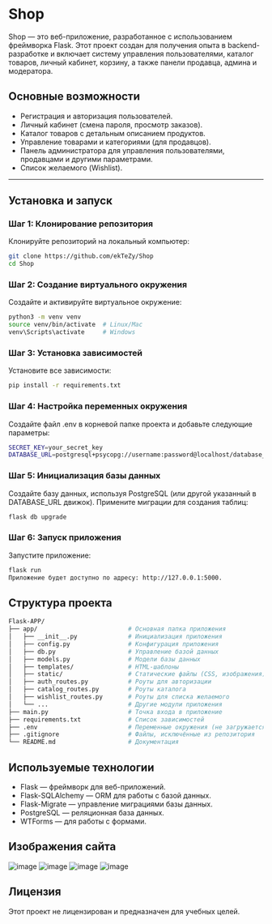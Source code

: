 # Shop

Shop — это веб-приложение, разработанное с использованием фреймворка Flask. Этот проект создан для получения опыта в backend-разработке и включает систему управления пользователями, каталог товаров, личный кабинет, корзину, а также панели продавца, админа и модератора.

## Основные возможности
- Регистрация и авторизация пользователей.
- Личный кабинет (смена пароля, просмотр заказов).
- Каталог товаров с детальным описанием продуктов.
- Управление товарами и категориями (для продавцов).
- Панель администратора для управления пользователями, продавцами и другими параметрами.
- Список желаемого (Wishlist).

---

## Установка и запуск

### Шаг 1: Клонирование репозитория
Клонируйте репозиторий на локальный компьютер:
```bash
git clone https://github.com/ekTeZy/Shop
cd Shop
```

### Шаг 2: Создание виртуального окружения
Создайте и активируйте виртуальное окружение:
```bash
python3 -m venv venv
source venv/bin/activate  # Linux/Mac
venv\Scripts\activate     # Windows
```

### Шаг 3: Установка зависимостей
Установите все зависимости:
```bash
pip install -r requirements.txt
```

### Шаг 4: Настройка переменных окружения
Создайте файл .env в корневой папке проекта и добавьте следующие параметры:
```bash
SECRET_KEY=your_secret_key
DATABASE_URL=postgresql+psycopg://username:password@localhost/database_name
```

### Шаг 5: Инициализация базы данных
Создайте базу данных, используя PostgreSQL (или другой указанный в DATABASE_URL движок).
Примените миграции для создания таблиц:
```bash
flask db upgrade
```

### Шаг 6: Запуск приложения
Запустите приложение:

```bash
flask run
Приложение будет доступно по адресу: http://127.0.0.1:5000.
```

## Структура проекта
```bash
Flask-APP/
├── app/                         # Основная папка приложения
│   ├── __init__.py              # Инициализация приложения
│   ├── config.py                # Конфигурация приложения
│   ├── db.py                    # Управление базой данных
│   ├── models.py                # Модели базы данных
│   ├── templates/               # HTML-шаблоны
│   ├── static/                  # Статические файлы (CSS, изображения)
│   ├── auth_routes.py           # Роуты для авторизации
│   ├── catalog_routes.py        # Роуты каталога
│   ├── wishlist_routes.py       # Роуты для списка желаемого
│   └── ...                      # Другие модули приложения
├── main.py                      # Точка входа в приложение
├── requirements.txt             # Список зависимостей
├── .env                         # Переменные окружения (не загружается в GitHub)
├── .gitignore                   # Файлы, исключённые из репозитория
└── README.md                    # Документация
```

## Используемые технологии
- Flask — фреймворк для веб-приложений.
- Flask-SQLAlchemy — ORM для работы с базой данных.
- Flask-Migrate — управление миграциями базы данных.
- PostgreSQL — реляционная база данных.
- WTForms — для работы с формами.

## Изображения сайта 
![image](https://github.com/user-attachments/assets/8b7193ba-1f0f-49bc-bb99-63ed2551c6ec)
![image](https://github.com/user-attachments/assets/e7b27d4e-bec2-4dd3-abc5-600931c4c8bf)
![image](https://github.com/user-attachments/assets/462c6027-9cf3-4869-a709-338cb14d252a)
![image](https://github.com/user-attachments/assets/49086674-ce02-4ad8-8a74-8cb6bedc3936)





## Лицензия
Этот проект не лицензирован и предназначен для учебных целей.

